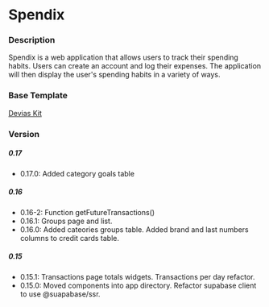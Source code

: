 # Spendix

### Description 

Spendix is a web application that allows users to track their spending habits. Users can create an account and log their expenses. The application will then display the user's spending habits in a variety of ways.

### Base Template

[Devias Kit](https://github.com/devias-io/material-kit-react)

### Version

##### 0.17
- 0.17.0: Added category goals table

##### 0.16
- 0.16-2: Function getFutureTransactions()
- 0.16.1: Groups page and list.
- 0.16.0: Added cateories groups table. Added brand and last numbers columns to credit cards table.

##### 0.15
- 0.15.1: Transactions page totals widgets. Transactions per day refactor.
- 0.15.0: Moved components into app directory. Refactor supabase client to use @suapabase/ssr. 
